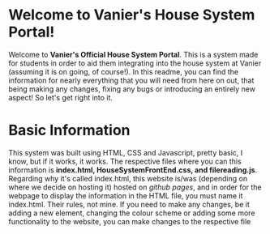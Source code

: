 # Welcome to Vanier's House System Portal! 

Welcome to **Vanier's Official House System Portal**. This is a system made for students in order to aid them integrating into the house system at Vanier (assuming it is on going, of course!). In this readme, you can find the information for nearly everything that you will need from here on out, that being making any changes, fixing any bugs or introducing an entirely new aspect! So let's get right into it.


# Basic Information
This system was built using HTML, CSS and Javascript, pretty basic, I know, but if it works, it works. The respective files where you can this information is **index.html, HouseSystemFrontEnd.css, and filereading.js**. Regarding why it's called index.html, this website is/was (depending on where we decide on hosting it) hosted on *github pages*, and in order for the webpage to display the information in the HTML file, you must name it index.html. Their rules, not mine. If you need to make any changes, be it adding a new element, changing the colour scheme or adding some more functionality to the website, you can make changes to the respective file

